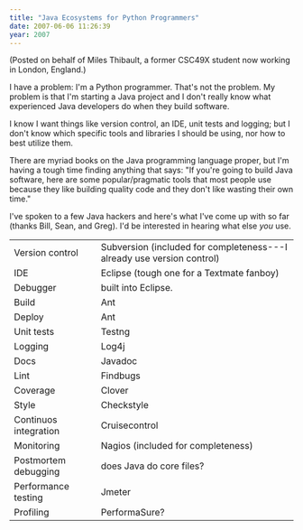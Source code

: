 ```yaml
---
title: "Java Ecosystems for Python Programmers"
date: 2007-06-06 11:26:39
year: 2007
---
```

(Posted on behalf of Miles Thibault, a former CSC49X student now working in London, England.)

I have a problem: I'm a Python programmer.  That's not the problem. My problem is that I'm starting a Java project and I don't really know what experienced Java developers do when they build software.

I know I want things like version control, an IDE, unit tests and logging; but I don't know which specific tools and libraries I should be using, nor how to best utilize them.

There are myriad books on the Java programming language proper, but I'm having a tough time finding anything that says: "If you're going to build Java software, here are some popular/pragmatic tools that most people use because they like building quality code and they don't like wasting their own time."

I've spoken to a few Java hackers and here's what I've come up with so far (thanks Bill, Sean, and Greg).  I'd be interested in hearing what else <em>you</em> use.
<table>
<tr>
<td>Version control</td>
<td>Subversion (included for completeness---I already use version control)</td>
</tr>
<tr>
<td>IDE</td>
<td>Eclipse (tough one for a Textmate fanboy)</td>
</tr>
<tr>
<td>Debugger</td>
<td>built into Eclipse.</td>
</tr>
<tr>
<td>Build</td>
<td>Ant</td>
</tr>
<tr>
<td>Deploy</td>
<td>Ant</td>
</tr>
<tr>
<td>Unit tests</td>
<td>Testng</td>
</tr>
<tr>
<td>Logging</td>
<td>Log4j</td>
</tr>
<tr>
<td>Docs</td>
<td>Javadoc</td>
</tr>
<tr>
<td>Lint</td>
<td>Findbugs</td>
</tr>
<tr>
<td>Coverage</td>
<td>Clover</td>
</tr>
<tr>
<td>Style</td>
<td>Checkstyle</td>
</tr>
<tr>
<td>Continuos integration</td>
<td>Cruisecontrol</td>
</tr>
<tr>
<td>Monitoring</td>
<td>Nagios (included for completeness)</td>
</tr>
<tr>
<td>Postmortem debugging</td>
<td>does Java do core files?</td>
</tr>
<tr>
<td>Performance testing</td>
<td>Jmeter</td>
</tr>
<tr>
<td>Profiling</td>
<td>PerformaSure?</td>
</tr>
</table>
